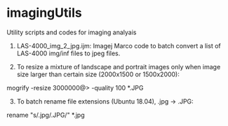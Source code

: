 # imagingUtils
Utility scripts and codes for imaging analyais

1. LAS-4000_img_2_jpg.ijm: Imagej Marco code to batch convert a list of LAS-4000 img/inf files to jpeg files. 

2. To resize a mixture of landscape and portrait images only when image size larger than certain size (2000x1500 or 1500x2000):

mogrify -resize 3000000@\> -quality 100 *.JPG

3. To batch rename file extensions (Ubuntu 18.04), .jpg -> .JPG:

rename "s/.jpg/.JPG/" *.jpg
